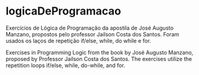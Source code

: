# logicaDeProgramacao
Exercícios de Lógica de Programação da apostila de José Augusto Manzano, propostos pelo professor Jailson Costa dos Santos. Foram usados os laços de repetição if/else, while, do while e for.   

Exercises in Programming Logic from the book by José Augusto Manzano, proposed by Professor Jailson Costa dos Santos. The exercises utilize the repetition loops if/else, while, do-while, and for.

